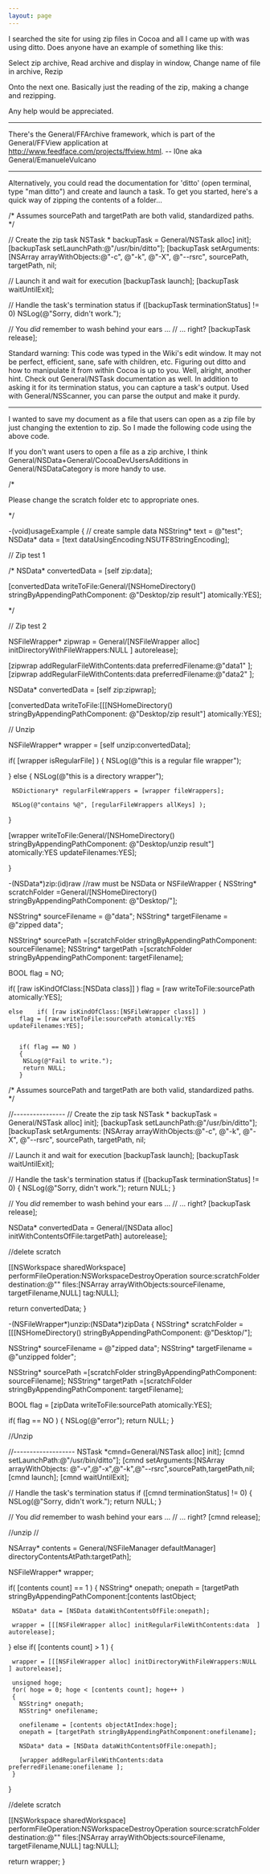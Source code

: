 ```yaml
---
layout: page
---
```




I searched the site for using zip files in Cocoa and all I came up with was using ditto. Does anyone have an example of something like this:

Select zip archive,
Read archive and display in window,
Change name of file in archive,
Rezip

Onto the next one. Basically just the reading of the zip, making a change and rezipping. 

Any help would be appreciated.

----

There's the General/FFArchive framework, which is part of the General/FFView application at http://www.feedface.com/projects/ffview.html. -- l0ne aka General/EmanueleVulcano

----

Alternatively, you could read the documentation for 'ditto'  (open terminal, type "man ditto") and create and launch a task. To get you started, here's a quick way of zipping the contents of a folder...

    
 /* Assumes sourcePath and targetPath are both
 valid, standardized paths. */
 
 // Create the zip task
 NSTask * backupTask = General/NSTask alloc] init];
 [backupTask setLaunchPath:@"/usr/bin/ditto"];
 [backupTask setArguments:
  [NSArray arrayWithObjects:@"-c", @"-k", @"-X", @"--rsrc",
   sourcePath, targetPath, nil;
 
 // Launch it and wait for execution
 [backupTask launch];
 [backupTask waitUntilExit];
 
 // Handle the task's termination status
 if ([backupTask terminationStatus] != 0)
 NSLog(@"Sorry, didn't work.");
 
 // You *did* remember to wash behind your ears ...
 // ... right?
 [backupTask release];


Standard warning: This code was typed in the Wiki's edit window. It may not be perfect, efficient, sane, safe with children, etc. Figuring out ditto and how to manipulate it from within Cocoa is up to you. Well, alright, another hint. Check out General/NSTask documentation as well. In addition to asking it for its termination status, you can capture a task's output. Used with General/NSScanner, you can parse the output and make it purdy.

----
I wanted to save my document as a file that users can open as a zip file by just changing the extention to zip.
So I made the following code using the above code. 

If you don't want users to open a file as a zip archive, I think General/NSData+General/CocoaDevUsersAdditions in General/NSDataCategory is more handy to use.

    
 /*
 
 Please change the scratch folder etc to appropriate ones.
 
 */
 
 
 -(void)usageExample
 {
   // create sample data
   NSString* text = @"test";
   NSData* data = [text dataUsingEncoding:NSUTF8StringEncoding];
   
   
   
   // Zip test 1
   
   /*
   NSData* convertedData = [self zip:data];
   
   [convertedData writeToFile:General/[NSHomeDirectory() stringByAppendingPathComponent: @"Desktop/zip result"] atomically:YES];
   
   
   */
   
   // Zip test 2
   
   NSFileWrapper* zipwrap = General/[NSFileWrapper alloc] initDirectoryWithFileWrappers:NULL ] autorelease];
   
   [zipwrap addRegularFileWithContents:data   preferredFilename:@"data1" ];
   [zipwrap addRegularFileWithContents:data   preferredFilename:@"data2" ];
   
   NSData* convertedData = [self zip:zipwrap];
   
   [convertedData writeToFile:[[[NSHomeDirectory() stringByAppendingPathComponent: @"Desktop/zip result"] atomically:YES];
   
   
   
   
   // Unzip
   
   NSFileWrapper* wrapper = [self unzip:convertedData];
   
   if( [wrapper isRegularFile] )
   {
     NSLog(@"this is a regular file wrapper");
     
     
   }
   else
   {
     NSLog(@"this is a directory wrapper");
     
     
     NSDictionary* regularFileWrappers = [wrapper fileWrappers];
     
     NSLog(@"contains %@", [regularFileWrappers allKeys] );
  	
   }
   
   [wrapper  writeToFile:General/[NSHomeDirectory() stringByAppendingPathComponent: @"Desktop/unzip result"] atomically:YES updateFilenames:YES];
   
 }
 
 
 
 -(NSData*)zip:(id)raw //raw must be NSData or NSFileWrapper
 {
   NSString* scratchFolder =General/[NSHomeDirectory() stringByAppendingPathComponent: @"Desktop/"];
   
   
   NSString* sourceFilename = @"data";
   NSString* targetFilename = @"zipped data";
   
   NSString* sourcePath =[scratchFolder stringByAppendingPathComponent: sourceFilename];
   NSString* targetPath =[scratchFolder stringByAppendingPathComponent: targetFilename];
   
   
   BOOL flag = NO;
   
   
   if( [raw isKindOfClass:[NSData class]] )
     flag = [raw writeToFile:sourcePath atomically:YES];
  	
  	
  	else 	if( [raw isKindOfClass:[NSFileWrapper class]] )
       flag = [raw writeToFile:sourcePath atomically:YES updateFilenames:YES];
       
       
       if( flag == NO )
       {
  		NSLog(@"Fail to write.");
  		return NULL;
       }
   
   /* Assumes sourcePath and targetPath are both
   valid, standardized paths. */
   
   
   
   //----------------
   // Create the zip task
   NSTask * backupTask = General/NSTask alloc] init];
   [backupTask setLaunchPath:@"/usr/bin/ditto"];
   [backupTask setArguments:
    [NSArray arrayWithObjects:@"-c", @"-k", @"-X", @"--rsrc",
     sourcePath, targetPath, nil;
   
   // Launch it and wait for execution
   [backupTask launch];
   [backupTask waitUntilExit];
   
   // Handle the task's termination status
   if ([backupTask terminationStatus] != 0)
   {
     NSLog(@"Sorry, didn't work.");
     return NULL;
   }
   
   // You *did* remember to wash behind your ears ...
   // ... right?
   [backupTask release];
   
   
   NSData* convertedData = General/[NSData alloc] initWithContentsOfFile:targetPath] autorelease];
   
   //delete scratch
   
   [[NSWorkspace sharedWorkspace] performFileOperation:NSWorkspaceDestroyOperation
                                                    source:scratchFolder
                                               destination:@""
                                                     files:[NSArray arrayWithObjects:sourceFilename, targetFilename,NULL]
                                                       tag:NULL];
   
   
   return convertedData;
 }
 
 
 -(NSFileWrapper*)unzip:(NSData*)zipData
 {
   NSString* scratchFolder =[[[NSHomeDirectory()
                                  stringByAppendingPathComponent: @"Desktop/"];
   
   NSString* sourceFilename = @"zipped data";
   NSString* targetFilename = @"unzipped folder";
   
   NSString* sourcePath =[scratchFolder stringByAppendingPathComponent: sourceFilename];
   NSString* targetPath =[scratchFolder stringByAppendingPathComponent: targetFilename];
   
   
   
   BOOL flag = [zipData writeToFile:sourcePath atomically:YES];
   
   if( flag == NO )
   {
     NSLog(@"error");
     return NULL;
   }
   
   
   //Unzip
   
   //-------------------
   NSTask *cmnd=General/NSTask alloc] init];
   [cmnd setLaunchPath:@"/usr/bin/ditto"];
   [cmnd setArguments:[NSArray arrayWithObjects:
                       @"-v",@"-x",@"-k",@"--rsrc",sourcePath,targetPath,nil;
   [cmnd launch];
   [cmnd waitUntilExit];
   
   // Handle the task's termination status
   if ([cmnd terminationStatus] != 0)
   {
     NSLog(@"Sorry, didn't work.");
     return NULL;
   }
   
   // You *did* remember to wash behind your ears ...
   // ... right?
   [cmnd release];
   
   
   
   //unzip
   //
   
   NSArray* contents = General/NSFileManager defaultManager] directoryContentsAtPath:targetPath];
   
   
   NSFileWrapper* wrapper;
   
   if( [contents count] == 1 )
   {
     NSString* onepath;
     onepath = [targetPath stringByAppendingPathComponent:[contents lastObject;
     
     NSData* data = [NSData dataWithContentsOfFile:onepath];
     
     wrapper = [[[NSFileWrapper alloc] initRegularFileWithContents:data  ] autorelease];
     
     
   }
   else	if( [contents count] > 1 )
   {
     
     wrapper = [[[NSFileWrapper alloc] initDirectoryWithFileWrappers:NULL ] autorelease];
     
     unsigned hoge;
     for( hoge = 0; hoge < [contents count]; hoge++ )
     {
       NSString* onepath;
       NSString* onefilename;
       
       onefilename = [contents objectAtIndex:hoge];
       onepath = [targetPath stringByAppendingPathComponent:onefilename];
       
       NSData* data = [NSData dataWithContentsOfFile:onepath];
       
       [wrapper addRegularFileWithContents:data   preferredFilename:onefilename ];
     }
   }
   
   
   
   //delete scratch
   
   [[NSWorkspace sharedWorkspace] performFileOperation:NSWorkspaceDestroyOperation
                                                    source:scratchFolder
                                               destination:@"" 
                                                     files:[NSArray arrayWithObjects:sourceFilename, targetFilename,NULL]
                                                       tag:NULL];
   
   
   return wrapper;
 }
